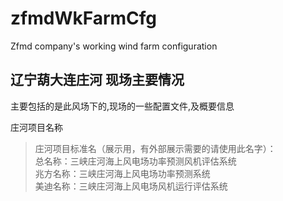 # zfmdWkFarmCfg
Zfmd company's working wind farm configuration

## 辽宁葫大连庄河 现场主要情况

主要包括的是此风场下的,现场的一些配置文件,及概要信息

庄河项目名称
>    庄河项目标准名（展示用，有外部展示需要的请使用此名字）：     
>    总名称：三峡庄河海上风电场功率预测风机评估系统     
>    兆方名称：三峡庄河海上风电场功率预测系统     
>    美迪名称：三峡庄河海上风电场风机运行评估系统     

